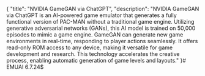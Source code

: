 {
    "title": "NVIDIA GameGAN via ChatGPT",
    "description": "NVIDIA GameGAN via ChatGPT is an AI-powered game emulator that generates a fully functional version of PAC-MAN without a traditional game engine. Utilizing generative adversarial networks (GANs), this AI model is trained on 50,000 episodes to mimic a game engine. GameGAN can generate new game environments in real-time, responding to player actions seamlessly. It offers read-only ROM access to any device, making it versatile for game development and research. This technology accelerates the creative process, enabling automatic generation of game levels and layouts."
}# EMUAI
6.7.24$

